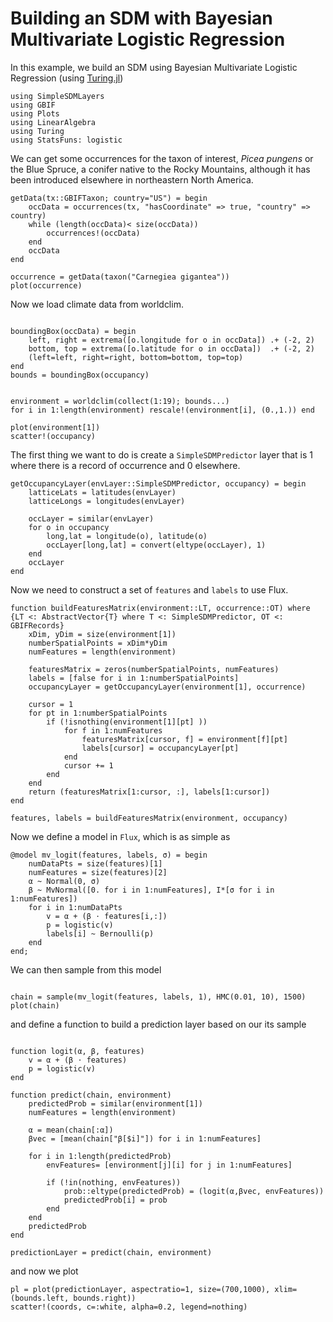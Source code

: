 # Building an SDM with Bayesian Multivariate Logistic Regression

In this example, we build an SDM using Bayesian Multivariate Logistic Regression (using [Turing.jl]())


```@example mvlogit
using SimpleSDMLayers
using GBIF
using Plots
using LinearAlgebra
using Turing
using StatsFuns: logistic
```

We can get some occurrences for the taxon of interest, _Picea pungens_ or the Blue Spruce,
a conifer native to the Rocky Mountains, although it has been introduced elsewhere in northeastern
North America.


```@example mvlogit
getData(tx::GBIFTaxon; country="US") = begin
    occData = occurrences(tx, "hasCoordinate" => true, "country" => country)
    while (length(occData)< size(occData))
        occurrences!(occData)
    end
    occData
end

occurrence = getData(taxon("Carnegiea gigantea"))    
plot(occurrence)
```

Now we load climate data from worldclim.

```@example mvlogit

boundingBox(occData) = begin
    left, right = extrema([o.longitude for o in occData]) .+ (-2, 2)
    bottom, top = extrema([o.latitude for o in occData])  .+ (-2, 2)
    (left=left, right=right, bottom=bottom, top=top)
end
bounds = boundingBox(occupancy)


environment = worldclim(collect(1:19); bounds...)
for i in 1:length(environment) rescale!(environment[i], (0.,1.)) end

plot(environment[1])
scatter!(occupancy)
```

The first thing we want to do is create a `SimpleSDMPredictor` layer that is
$1$ where there is a record of occurrence and $0$ elsewhere.

```@example mvlogit
getOccupancyLayer(envLayer::SimpleSDMPredictor, occupancy) = begin
    latticeLats = latitudes(envLayer)
    latticeLongs = longitudes(envLayer)

    occLayer = similar(envLayer)
    for o in occupancy
        long,lat = longitude(o), latitude(o)
        occLayer[long,lat] = convert(eltype(occLayer), 1)
    end
    occLayer
end

```
Now we need to construct a set of `features` and `labels` to use Flux.

```@example mvlogit
function buildFeaturesMatrix(environment::LT, occurrence::OT) where {LT <: AbstractVector{T} where T <: SimpleSDMPredictor, OT <: GBIFRecords}
    xDim, yDim = size(environment[1])
    numberSpatialPoints = xDim*yDim
    numFeatures = length(environment)
        
    featuresMatrix = zeros(numberSpatialPoints, numFeatures)
    labels = [false for i in 1:numberSpatialPoints]
    occupancyLayer = getOccupancyLayer(environment[1], occurrence)
    
    cursor = 1
    for pt in 1:numberSpatialPoints
        if (!isnothing(environment[1][pt] ))
            for f in 1:numFeatures
                featuresMatrix[cursor, f] = environment[f][pt]  
                labels[cursor] = occupancyLayer[pt]
            end
            cursor += 1
        end
    end
    return (featuresMatrix[1:cursor, :], labels[1:cursor])
end

features, labels = buildFeaturesMatrix(environment, occupancy)
```

Now we define a model in `Flux`, which is as simple as

```@example mvlogit
@model mv_logit(features, labels, σ) = begin
    numDataPts = size(features)[1]
    numFeatures = size(features)[2]
    α ~ Normal(0, σ)
    β ~ MvNormal([0. for i in 1:numFeatures], I*[σ for i in 1:numFeatures])
    for i in 1:numDataPts
        v = α + (β ⋅ features[i,:])
        p = logistic(v)
        labels[i] ~ Bernoulli(p)
    end
end;

```

We can then sample from this model 

```@example mvlogit

chain = sample(mv_logit(features, labels, 1), HMC(0.01, 10), 1500)
plot(chain)
```

and define a function to build a prediction layer based on our its sample

```@example mvlogit

function logit(α, β, features)
    v = α + (β ⋅ features)
    p = logistic(v)
end

function predict(chain, environment)
    predictedProb = similar(environment[1])
    numFeatures = length(environment)

    α = mean(chain[:α])
    βvec = [mean(chain["β[$i]"]) for i in 1:numFeatures]

    for i in 1:length(predictedProb)
        envFeatures= [environment[j][i] for j in 1:numFeatures]

        if (!in(nothing, envFeatures))
            prob::eltype(predictedProb) = (logit(α,βvec, envFeatures))
            predictedProb[i] = prob
        end
    end
    predictedProb
end

predictionLayer = predict(chain, environment)
```


and now we plot

```@example 
pl = plot(predictionLayer, aspectratio=1, size=(700,1000), xlim=(bounds.left, bounds.right))
scatter!(coords, c=:white, alpha=0.2, legend=nothing)

```